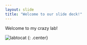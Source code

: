 ```yaml
---
layout: slide
title: "Welcome to our slide deck!"
---
```


Welcome to my crazy lab!

![labtocat](https://octodex.github.com/images/labtocat.png)
{: .center}
